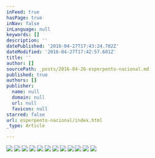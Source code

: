 ```yaml
---
inFeed: true
hasPage: true
inNav: false
inLanguage: null
keywords: []
description: ''
datePublished: '2016-04-27T17:43:24.702Z'
dateModified: '2016-04-27T17:42:57.601Z'
title: ''
author: []
sourcePath: _posts/2016-04-26-esperpento-nacional.md
published: true
authors: []
publisher:
  name: null
  domain: null
  url: null
  favicon: null
starred: false
url: esperpento-nacional/index.html
_type: Article

---
```

![](https://the-grid-user-content.s3-us-west-2.amazonaws.com/634b6c43-b452-4a9b-9df4-6a4b9957b5b4.jpg)
![](https://the-grid-user-content.s3-us-west-2.amazonaws.com/ed191897-3f50-4193-987d-a7e4e53dc472.jpg)
![](https://the-grid-user-content.s3-us-west-2.amazonaws.com/351a0d7c-908f-4820-9536-19e1f9769d79.jpg)
![](https://the-grid-user-content.s3-us-west-2.amazonaws.com/666ac547-9f46-43d0-945f-c9b0cdc919b1.jpg)
![](https://the-grid-user-content.s3-us-west-2.amazonaws.com/90821e67-b31f-4f51-93be-be793f5ae00c.jpg)
![](https://the-grid-user-content.s3-us-west-2.amazonaws.com/ecd543b2-a46a-4a21-becc-df4567941d39.jpg)
![](https://the-grid-user-content.s3-us-west-2.amazonaws.com/1cc197bb-d428-411b-ae54-d0d3cb658ccf.jpg)
![](https://the-grid-user-content.s3-us-west-2.amazonaws.com/0a1315f9-5173-461e-ac39-140f3706a5f3.jpg)
![](https://the-grid-user-content.s3-us-west-2.amazonaws.com/27f19f32-4a3e-48a2-a960-63d6d0216ba4.jpg)
![](https://the-grid-user-content.s3-us-west-2.amazonaws.com/7f194b67-3f2c-4858-a434-f7a46a6d9d1a.jpg)
![](https://the-grid-user-content.s3-us-west-2.amazonaws.com/dc9d96de-31f2-488a-aeed-95264d19668b.jpg)
![](https://the-grid-user-content.s3-us-west-2.amazonaws.com/e2b7e6dd-eb44-456d-9008-6dc258762d92.jpg)
